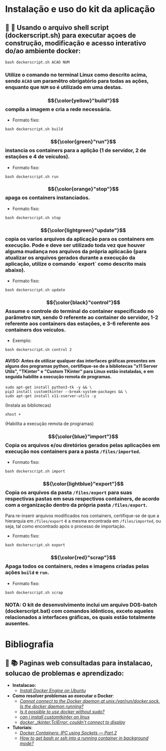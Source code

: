 # Instalação e uso do kit da aplicação
## 🐧 🐢 Usando o arquivo shell script (dockerscript.sh) para executar açoes de construção, modificação e acesso interativo do/ao ambiente docker:
```console
bash dockerscript.sh ACAO NUM
```

### Utilize o comando no terminal Linux como descrito acima, sendo `ACAO` um paramêtro obrigatório para todas as ações, enquanto que `NUM` so é utilizado em uma destas.

### $${\color{yellow}"build"}$$  compila a imagem e cria a rede necessária.

- Formato fixo:
```console
bash dockerscript.sh build
```

### $${\color{green}"run"}$$ instancia os containers para a aplição (1 de servidor, 2 de estações e 4 de veículos).

- Formato fixo:
```console
bash dockerscript.sh run
```

### $${\color{orange}"stop"}$$ apaga os containers instanciados.

- Formato fixo:
```console
bash dockerscript.sh stop
```

### $${\color{lightgreen}"update"}$$ copia os varios arquivos da aplicação para os containers em execução. Pode e deve ser utilizado toda vez que houver alguma mudança nos arquivos da própria aplicacão (para atualizar os arquivos gerados durante a execução da aplicação, utilize o comando ´export´ como descrito mais abaixo).

- Formato fixo:
```console
bash dockerscript.sh update
```

### $${\color{black}"control"}$$ Assume o controle do terminal do container especificado no parâmetro `NUM`, sendo 0 referente ao container do servidor, 1-2 referente aos containers das estações, e 3-6 referente aos containers dos veículos.

- Exemplo:
```console
bash dockerscript.sh control 2
```
#### AVISO: Antes de utilizar qualquer das interfaces gráficas presentes em alguns dos programas python, certifique-se de a bibliotecas "x11 Server Utils", "TKinter" e "Custom TKinter" para Linux estão instaladas, e em seguida habilite a execução remota de programas.
```console
sudo apt-get install python3-tk -y && \
pip3 install customtkinter --break-system-packages && \
sudo apt-get install x11-xserver-utils -y
```
(Instala as bibliotecas)
```console
xhost +
```
(Habilita a execução remota de programas)

### $${\color{blue}"import"}$$ Copia os arquivos e/ou diretórios gerados pelas aplicações em execução nos containers para a pasta `/files/imported`.

- Formato fixo:
```console
bash dockerscript.sh import
```

### $${\color{lightblue}"export"}$$ Copia os arquivos da pasta `/files/export` para suas respectivas pastas em seus respectivos containers, de acordo com a organização dentro da própria pasta `/files/export`.
Para re-inserir arquivos modificados nos containers, certifique-se de que a hierarquia em `/files/export` é a mesma encontrada em `/files/imported`, ou seja, tal como encontrado após o processo de importação.

- Formato fixo:
```console
bash dockerscript.sh export
```

### $${\color{red}"scrap"}$$ Apaga todos os containers, redes e imagens criadas pelas ações `build` e `run`.

- Formato fixo:
```console
bash dockerscript.sh scrap
```

### NOTA: O kit de desenvolvimento inclui um arquivo DOS-batch (dockerscript.bat) com comandos idênticos, exceto aqueles relacionados a interfaces gráficas, os quais estão totalmente ausentes.

# Bibliografia

## 🔧 📚 Paginas web consultadas para instalacao, solucao de problemas e aprendizado:
- **Instalacao:**
  - [_Install Docker Engine on Ubuntu_](https://docs.docker.com/engine/install/ubuntu)
- **Como resolver problemas ao executar o Docker**:
  - [_Cannot connect to the Docker daemon at unix:/var/run/docker.sock. Is the docker daemon running?_](https://stackoverflow.com/questions/44678725/cannot-connect-to-the-docker-daemon-at-unix-var-run-docker-sock-is-the-docker)
  - [_Is it possible to use docker without sudo?_](https://askubuntu.com/questions/1165877/is-it-possible-to-use-docker-without-sudo)
  - [_can i install customtkinter on linux_](https://www.reddit.com/r/Tkinter/comments/15sqnvx/can_i_install_customtkinter_on_linux/)
  - [_docker \_tkinter.TclError: couldn't connect to display_](https://stackoverflow.com/questions/49169055/docker-tkinter-tclerror-couldnt-connect-to-display/49229627#49229627)
- **Tutoriais**:
  - [_Docker Containers: IPC using Sockets — Part 2_](https://medium.com/techanic/docker-containers-ipc-using-sockets-part-2-834e8ea00768)
  - [_How to get bash or ssh into a running container in background mode?_](https://askubuntu.com/questions/505506/how-to-get-bash-or-ssh-into-a-running-container-in-background-mode/543057#543057)
